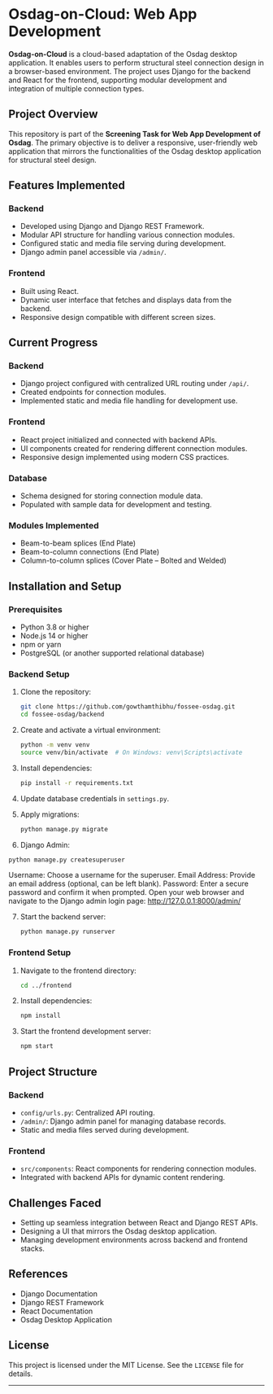 # Osdag-on-Cloud: Web App Development

**Osdag-on-Cloud** is a cloud-based adaptation of the Osdag desktop application. It enables users to perform structural steel connection design in a browser-based environment. The project uses Django for the backend and React for the frontend, supporting modular development and integration of multiple connection types.

## Project Overview

This repository is part of the **Screening Task for Web App Development of Osdag**. The primary objective is to deliver a responsive, user-friendly web application that mirrors the functionalities of the Osdag desktop application for structural steel design.

## Features Implemented

### Backend
- Developed using Django and Django REST Framework.
- Modular API structure for handling various connection modules.
- Configured static and media file serving during development.
- Django admin panel accessible via `/admin/`.

### Frontend
- Built using React.
- Dynamic user interface that fetches and displays data from the backend.
- Responsive design compatible with different screen sizes.

## Current Progress

### Backend
- Django project configured with centralized URL routing under `/api/`.
- Created endpoints for connection modules.
- Implemented static and media file handling for development use.

### Frontend
- React project initialized and connected with backend APIs.
- UI components created for rendering different connection modules.
- Responsive design implemented using modern CSS practices.

### Database
- Schema designed for storing connection module data.
- Populated with sample data for development and testing.

### Modules Implemented
- Beam-to-beam splices (End Plate)
- Beam-to-column connections (End Plate)
- Column-to-column splices (Cover Plate – Bolted and Welded)

## Installation and Setup

### Prerequisites
- Python 3.8 or higher
- Node.js 14 or higher
- npm or yarn
- PostgreSQL (or another supported relational database)

### Backend Setup

1. Clone the repository:
   ```bash
   git clone https://github.com/gowthamthibhu/fossee-osdag.git
   cd fossee-osdag/backend
   ```

2. Create and activate a virtual environment:
   ```bash
   python -m venv venv
   source venv/bin/activate  # On Windows: venv\Scripts\activate
   ```

3. Install dependencies:
   ```bash
   pip install -r requirements.txt
   ```

4. Update database credentials in `settings.py`.

5. Apply migrations:
   ```bash
   python manage.py migrate
   ```

6. Django Admin:
 ```bash
python manage.py createsuperuser
```
Username: Choose a username for the superuser.
Email Address: Provide an email address (optional, can be left blank).
Password: Enter a secure password and confirm it when prompted.
Open your web browser and navigate to the Django admin login page:
http://127.0.0.1:8000/admin/

7. Start the backend server:
   ```bash
   python manage.py runserver
   ```

### Frontend Setup

1. Navigate to the frontend directory:
   ```bash
   cd ../frontend
   ```

2. Install dependencies:
   ```bash
   npm install
   ```

3. Start the frontend development server:
   ```bash
   npm start
   ```

## Project Structure

### Backend
- `config/urls.py`: Centralized API routing.
- `/admin/`: Django admin panel for managing database records.
- Static and media files served during development.

### Frontend
- `src/components`: React components for rendering connection modules.
- Integrated with backend APIs for dynamic content rendering.

## Challenges Faced
- Setting up seamless integration between React and Django REST APIs.
- Designing a UI that mirrors the Osdag desktop application.
- Managing development environments across backend and frontend stacks.

## References
- Django Documentation
- Django REST Framework
- React Documentation
- Osdag Desktop Application

## License
This project is licensed under the MIT License. See the `LICENSE` file for details.

---


